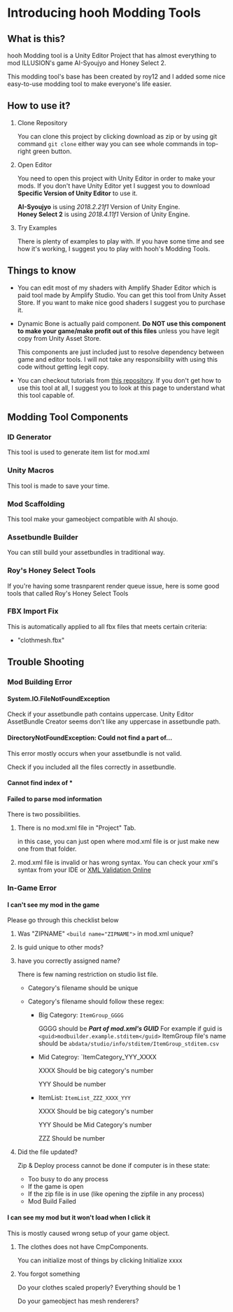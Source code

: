 # Introducing hooh Modding Tools

## What is this?

hooh Modding tool is a Unity Editor Project that has almost everything to mod ILLUSION's game AI-Syoujyo and Honey Select 2. 

This modding tool's base has been created by roy12 and I added some nice easy-to-use modding tool to make everyone's life easier. 

## How to use it?

1. Clone Repository

   You can clone this project by clicking download as zip or by using git command `git clone` either way you can see whole commands in top-right green button.

2. Open Editor

   You need to open this project with Unity Editor in order to make your mods. If you don't have Unity Editor yet I suggest you to download **Specific Version of Unity Editor** to use it.

   **AI-Syoujyo** is using *2018.2.21f1* Version of Unity Engine.  
   **Honey Select 2** is using *2018.4.11f1* Version of Unity Engine.  

3. Try Examples

   There is plenty of examples to play with. If you have some time and see how it's working, I suggest you to play with hooh's Modding Tools.

## Things to know

- You can edit most of my shaders with Amplify Shader Editor which is paid tool made by Amplify Studio. You can get this tool from Unity Asset Store. If you want to make nice good shaders I suggest you to purchase it.

- Dynamic Bone is actually paid component. **Do NOT use this component to make your game/make profit out of this files** unless you have legit copy from Unity Asset Store.

  This components are just included just to resolve dependency between game and editor tools. I will not take any responsibility with using this code without getting legit copy.

- You can checkout tutorials from [this repository](https://github.com/hooh-hooah/AI_Tips/tree/master/mods). If you don't get how to use this tool at all, I suggest you to look at this page to understand what this tool capable of.

## Modding Tool Components

### ID Generator

This tool is used to generate item list for mod.xml

### Unity Macros

This tool is made to save your time.

### Mod Scaffolding

This tool make your gameobject compatible with AI shoujo.

### Assetbundle Builder

You can still build your assetbundles in traditional way. 

### Roy's Honey Select Tools

If you're having some trasnparent render queue issue, here is some good tools that called Roy's Honey Select Tools

### FBX Import Fix

This is automatically applied to all fbx files that meets certain criteria:

- "clothmesh.fbx"

## Trouble Shooting

### Mod Building Error

#### System.IO.FileNotFoundException

Check if your assetbundle path contains uppercase. Unity Editor AssetBundle Creator seems don't like any uppercase in assetbundle path.

#### DirectoryNotFoundException: Could not find a part of...

This error mostly occurs when your assetbundle is not valid. 

Check if you included all the files correctly in assetbundle.

#### Cannot find index of *

#### Failed to parse mod information

There is two possibilities.

1. There is no mod.xml file in "Project" Tab. 

   in this case, you can just open where mod.xml file is or just make new one from that folder.

2. mod.xml file is invalid or has wrong syntax. You can check your xml's syntax from your IDE or [XML Validation Online](https://www.xmlvalidation.com/)

### In-Game Error

#### I can't see my mod in the game

Please go through this checklist below

1. Was "ZIPNAME" `<build name="ZIPNAME">`  in mod.xml unique?

2. Is guid unique to other mods?

3. have you correctly assigned name?

   There is few naming restriction on studio list file. 

   - Category's filename should be unique

   - Category's filename should follow these regex:

     - Big Category: `ItemGroup_GGGG`

       GGGG should be ***Part of mod.xml's GUID***
       For example if guid is `<guid>modbuilder.example.stditem</guid>`
       ItemGroup file's name should be `abdata/studio/info/stditem/ItemGroup_stditem.csv`

     - Mid Categroy: `ItemCategory_YYY_XXXX

       XXXX Should be big category's number

       YYY Should be number

     - ItemList: `ItemList_ZZZ_XXXX_YYY`

       XXXX Should be big category's number

       YYY Should be Mid Category's number

       ZZZ Should be number

4. Did the file updated?

   Zip & Deploy process cannot be done if computer is in these state:

   - Too busy to do any process
   - If the game is open
   - If the zip file is in use (like opening the zipfile in any process)
   - Mod Build Failed

#### I can see my mod but it won't load when I click it

This is mostly caused wrong setup of your game object.

1. The clothes does not have CmpComponents. 

   You can initialize most of things by clicking Initialize xxxx

2. You forgot something

   Do your clothes scaled properly? Everything should be 1

   Do your gameobject has mesh renderers?
